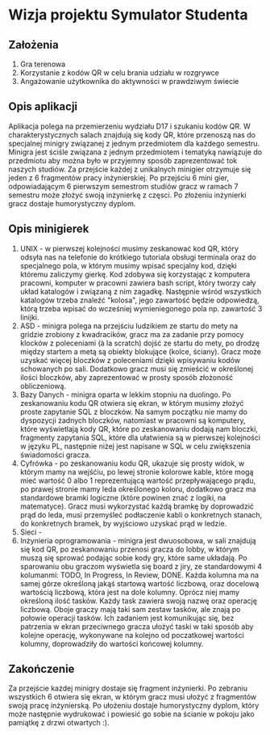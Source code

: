 # Wizja projektu Symulator Studenta

## Założenia

1. Gra terenowa
2. Korzystanie z kodów QR w celu brania udziału w rozgrywce
3. Angażowanie użytkownika do aktywności w prawdziwym świecie

## Opis aplikacji

Aplikacja polega na przemierzeniu wydziału D17 i szukaniu kodów QR. 
W charakterystycznych salach znajdują się kody QR, które przenoszą nas do specjalnej minigry związanej z jednym przedmiotem dla każdego semestru.
Minigra jest ściśle związana z jednym przedmiotem i tematyką nawiązuje do przedmiotu aby można było w przyjemny sposób zaprezentować tok naszych studiów.
Za przejście każdej z unikalnych minigier otrzymuje się jeden z 6 fragmentów pracy inżynierskiej.
Po przejściu 6 mini gier, odpowiadającym 6 pierwszym semestrom studiów gracz w ramach 7 semestru może złożyć swoją inżynierkę z częsci.
Po złożeniu inżynierki gracz dostaje humorystyczny dyplom.

## Opis minigierek

1. UNIX - w pierwszej kolejności musimy zeskanować kod QR, 
który odsyła nas na telefonie do krótkiego tutoriala obsługi terminala oraz do specjalnego pola, 
w którym musimy wpisać specjalny kod, dzięki któremu zaliczymy gierkę. Kod zdobywa się korzystając z komputera pracowni, 
komputer w pracowni zawiera bash script, który tworzy cały układ katalogów i związaną z nim zagadkę. 
Następnie wśród wszystkich katalogów trzeba znaleźć "kolosa", jego zawartość będzie odpowiedzą, 
którą trzeba wpisać do wcześniej wymieniegonego pola np. zawartość 3 linijki.
2. ASD - minigra polega na przejściu ludzikiem ze startu do mety na gridzie zrobiony z kwadracików, 
gracz ma za zadanie przy pomocy klocków z poleceniami (à la scratch) dojść ze startu do mety, 
po drodzę między startem a metą są obiekty blokujące (kolce, ściany). 
Gracz może uzyskać więcej bloczków z poleceniami dzięki wpisywaniu kodów schowanych po sali. 
Dodatkowo gracz musi się zmieścić w określonej ilości bloczków, aby zaprezentować w prosty sposób złożoność obliczeniową. 
3. Bazy Danych - minigra oparta w lekkim stopniu na duolingo. Po zeskanowaniu kodu QR otwiera się ekran, 
w którym musimy złożyć proste zapytanie SQL z bloczków. Na samym początku nie mamy do dyspozycji żadnych bloczków,
natomiast w pracowni są komputery, które wyświetlają kody QR, które po zeskanowaniu dodają nam bloczki, 
fragmenty zapytania SQL, które dla ułatwienia są w pierwszej kolejności w języku PL, następnie niżej jest napisane w SQL
w celu zwiększenia świadomości gracza.
4. Cyfrówka - po zeskanowaniu kodu QR, ukazuje się prosty widok, w którym mamy na wejśćiu, po lewej stronie kolorowe kable,
które mogą mieć wartość 0 albo 1 reprezentującą wartość przepływającego prądu, po prawej stronie mamy leda określonego koloru,
dodatkowo gracz ma standardowe bramki logiczne (które powinen znać z logiki, na matematyce).
Gracz musi wykorzystać każdą bramkę by doprowadzić prąd do leda, musi przemyśleć podłaczenie kabli o konkretnych stanach,
do konkretnych bramek, by wyjściowo uzyskać prąd w ledzie.
5. Sieci - 
6. Inżynieria oprogramowania - minigra jest dwuosobowa, w sali znajdują się kod QR, po zeskanowaniu przenosi gracza do lobby,
w którym muszą się sprować podając sobie kody gry, które same układają. Po sparowaniu obu graczom wyświetla się board z jiry,
ze standardowymi 4 kolumanmi: TODO, In Progress, In Review, DONE. 
Każda kolumna ma na samej górze określoną jakąś startową wartość liczbową, oraz docelową wartością liczbową,
która jest na dole kolumny. Oprócz niej mamy określoną ilość tasków. Każdy task zawiera swoją nazwę oraz operację liczbową. 
Oboje graczy mają taki sam zestaw tasków, ale znają po połowie operacji tasków.
Ich zadaniem jest komunikując się, bez patrzenia w ekran przeciwnego gracza ułożyć taski w taki sposób aby kolejne operację, 
wykonywane na kolejno od poczatkowej wartości kolumny, doprowadziły do wartości końcowej kolumny.

## Zakończenie
Za przejście każdej minigry dostaje się fragment inżynierki. Po zebraniu wszystkich 6 otwiera się ekran, w którym gracz
musi ułożyć z fragmentów swoją pracę inżynierską. Po ułożeniu dostaje humorystyczny dyplom, który może następnie wydrukować
i powiesić go sobie na ścianie w pokoju jako pamiątkę z drzwi otwartych :).